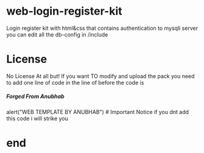 # web-login-register-kit
 Login register kit with html&css that contains authentication to mysqli server you can edit all the db-config in /include
# License
No License At all but! If you want TO modify and upload the pack you need to add one line of code in the line of  before</div>
the code is <text>
<h5 class = "credits">Forged From Anubhab</h1><srcipt>alert("WEB TEMPLATE BY ANUBHAB")</srcipt></text>
 #  Important Notice
if you dnt add this code i will strike you
                                                                                     <h1>end</h1>
